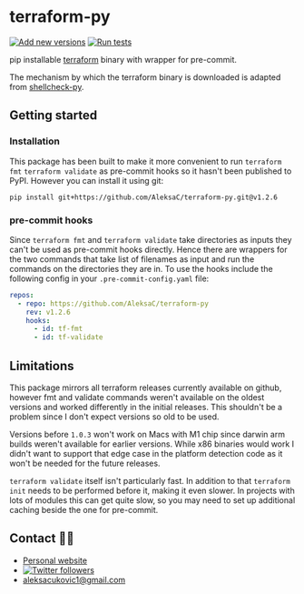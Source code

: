 # terraform-py

[![Add new versions](https://github.com/AleksaC/terraform-py/actions/workflows/add-new-versions.yml/badge.svg)](https://github.com/AleksaC/terraform-py/actions/workflows/add-new-versions.yml)
[![Run tests](https://github.com/AleksaC/terraform-py/actions/workflows/tests.yml/badge.svg)](https://github.com/AleksaC/terraform-py/actions/workflows/tests.yml)

pip installable [terraform](https://github.com/hashicorp/terraform) binary with wrapper for pre-commit.

The mechanism by which the terraform binary is downloaded is adapted from
[shellcheck-py](https://github.com/shellcheck-py/shellcheck-py).

## Getting started

### Installation

This package has been built to make it more convenient to run `terraform fmt`
`terraform validate` as pre-commit hooks so it hasn't been published to PyPI.
However you can install it using git:

```shell script
pip install git+https://github.com/AleksaC/terraform-py.git@v1.2.6
```

### pre-commit hooks

Since `terraform fmt` and `terraform validate` take directories as inputs they
can't be used as pre-commit hooks directly. Hence there are wrappers for the
two commands that take list of filenames as input and run the commands on the
directories they are in. To use the hooks include the following config in your
`.pre-commit-config.yaml` file:

```yaml
repos:
  - repo: https://github.com/AleksaC/terraform-py
    rev: v1.2.6
    hooks:
      - id: tf-fmt
      - id: tf-validate
```

## Limitations

This package mirrors all terraform releases currently available on github,
however fmt and validate commands weren't available on the oldest versions
and worked differently in the initial releases. This shouldn't be a problem
since I don't expect versions so old to be used.

Versions before `1.0.3` won't work on Macs with M1 chip since darwin arm builds
weren't available for earlier versions. While x86 binaries would work
I didn't want to support that edge case in the platform detection code as it
won't be needed for the future releases.

`terraform validate` itself isn't particularly fast. In addition to that
`terraform init` needs to be performed before it, making it even slower.
In projects with lots of modules this can get quite slow, so you may need
to set up additional caching beside the one for pre-commit.

## Contact 🙋‍♂️
- [Personal website](https://aleksac.me)
- <a target="_blank" href="http://twitter.com/aleksa_c_"><img alt='Twitter followers' src="https://img.shields.io/twitter/follow/aleksa_c_.svg?style=social"></a>
- aleksacukovic1@gmail.com
